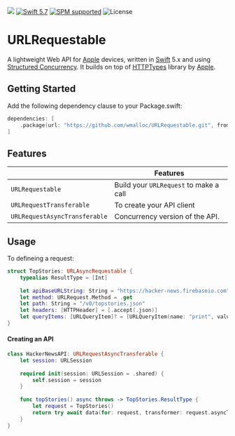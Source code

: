 ![](https://img.shields.io/github/v/tag/wmalloc/URLRequestable?label=Version)
[![Swift 5.7](https://img.shields.io/badge/swift-5.7-ED523F.svg?style=flat)](https://swift.org/download/)
[![SPM supported](https://img.shields.io/badge/SPM-supported-DE5C43.svg?style=flat)](https://swift.org/package-manager)
![License](https://img.shields.io/github/license/wmalloc/URLRequestable.svg?style=flat)

# URLRequestable

A lightweight Web API for [Apple](https://www.apple.com) devices, written in [Swift](https://swift.org) 5.x and using [Structured Concurrency](https://developer.apple.com/documentation/swift/concurrency). It builds on top of [HTTPTypes](https://github.com/apple/swift-http-types) library by [Apple](https://www.apple.com).

## Getting Started

Add the following dependency clause to your Package.swift:

```swift
dependencies: [
    .package(url: "https://github.com/wmalloc/URLRequestable.git", from: "0.1.4")
]
```
## Features

| |Features |
--------------------------|------------------------------------------------------------
`URLRequestable` | Build your `URLRequest` to make a call
`URLRequestTransferable` | To create your API client
`URLRequestAsyncTransferable` | Concurrency version of the API.

## Usage

To defineing a request:

```swift
struct TopStories: URLAsyncRequestable {
    typealias ResultType = [Int]
    
    let apiBaseURLString: String = "https://hacker-news.firebaseio.com"
    let method: URLRequest.Method = .get
    let path: String = "/v0/topstories.json"
    let headers: [HTTPHeader] = [.accept(.json)]
    let queryItems: [URLQueryItem]? = [URLQueryItem(name: "print", value: "pretty")]
}
```
#### Creating an API

```swift
class HackerNewsAPI: URLRequestAsyncTransferable {
    let session: URLSession
    
    required init(session: URLSession = .shared) {
        self.session = session
    }
    
    func topStories() async throws -> TopStories.ResultType {
        let request = TopStories()
        return try await data(for: request, transformer: request.asyncTransformer)
    }
}
```
